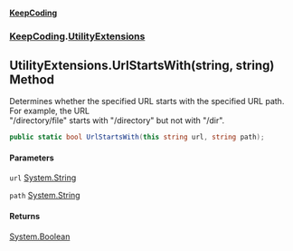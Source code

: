 #### [KeepCoding](index.md 'index')
### [KeepCoding](KeepCoding.md 'KeepCoding').[UtilityExtensions](UtilityExtensions.md 'KeepCoding.UtilityExtensions')
## UtilityExtensions.UrlStartsWith(string, string) Method
Determines whether the specified URL starts with the specified URL path. For example, the URL  
"/directory/file" starts with "/directory" but not with "/dir".
```csharp
public static bool UrlStartsWith(this string url, string path);
```
#### Parameters
<a name='KeepCoding.UtilityExtensions.UrlStartsWith(string.string).url'></a>
`url` [System.String](https://docs.microsoft.com/en-us/dotnet/api/System.String 'System.String')  
  
<a name='KeepCoding.UtilityExtensions.UrlStartsWith(string.string).path'></a>
`path` [System.String](https://docs.microsoft.com/en-us/dotnet/api/System.String 'System.String')  
  
#### Returns
[System.Boolean](https://docs.microsoft.com/en-us/dotnet/api/System.Boolean 'System.Boolean')  
